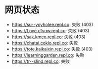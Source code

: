 # 网页状态
- https://su--yoyholee.repl.co: 失败 (403)
- https://Love.cfvqw.repl.co: 失败 (403)
- https://sak.kmco.repl.co: 失败 (403)
- https://chatai.cokio.repl.co: 失败
- https://tote.kaikaixin.repl.co: 失败 (403)
- https://learninggarden.repl.co: 失败
- https://tr--slind.repl.co: 失败
